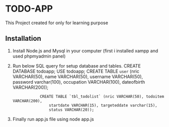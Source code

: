 # TODO-APP

This Project created for only for learning purpose

## Installation

1.  Install Node.js and Mysql in your computer (first i installed xampp and used phpmyadmin panel)
2.  Run below SQL query for setup database and tables.
    CREATE DATABASE todoapp;
    USE todoapp;
    CREATE TABLE `user` (nric VARCHAR(50), name VARCHAR(50),
    username VARCHAR(50), password varchar(100),
    occupation VARCHAR(100), dateofbirth VARCHAR(200));

        			CREATE TABLE `tbl_todolist` (nric VARCHAR(50), todoitem VARCHAR(200),
        				startdate VARCHAR(15), targeteddate varchar(15),
        				status VARCHAR(20));

3.  Finally run app.js file using node app.js
